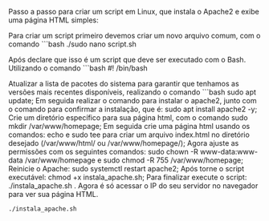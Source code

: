 Passo a passo para criar um script em Linux, que instala o Apache2 e exibe uma página HTML simples:

Para criar um script primeiro devemos criar um novo arquivo comum, com o comando ```bash ./sudo nano script.sh

Após declare que isso é um script que deve ser executado com o Bash. Utilizando o comando ```bash #! /bin/bash

Atualizar a lista de pacotes do sistema para garantir que tenhamos as versões mais recentes disponíveis, realizando o comando ```bash sudo apt update;
Em seguida realizar o comando para instalar o apache2, junto com o comando para confirmar a instalação, que é: sudo apt install apache2 -y;
Crie um diretório específico para sua página html, com o comando sudo mkdir /var/www/homepage;
Em seguida crie uma página html usando os comandos: echo e sudo tee para criar um arquivo index.html no diretório desejado (/var/www/html/ ou /var/www/homepage/);
Agora ajuste as permissões com os seguintes comandos: sudo chown -R www-data:www-data /var/www/homepage e sudo chmod -R 755 /var/www/homepage;
Reinicie o Apache: sudo systemctl restart apache2;
Após torne o script executável: chmod +x instala_apache.sh;
Para finalizar execute o script: ./instala_apache.sh  .
Agora é só acessar o IP do seu servidor no navegador para ver sua página HTML.

```bash
./instala_apache.sh
